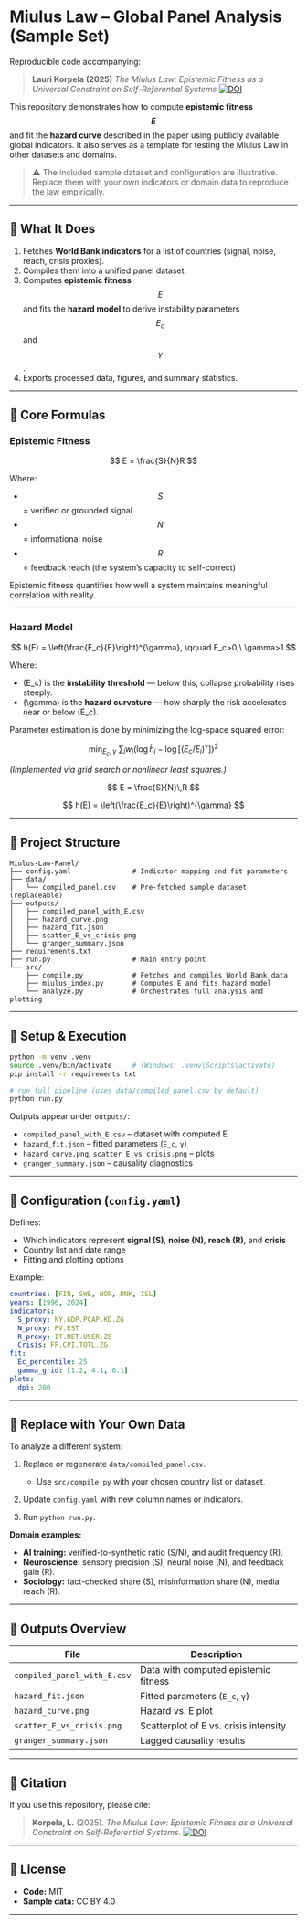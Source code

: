 # Miulus Law – Global Panel Analysis (Sample Set)

Reproducible code accompanying:

> **Lauri Korpela (2025)**
> *The Miulus Law: Epistemic Fitness as a Universal Constraint on Self-Referential Systems*
> [![DOI](https://zenodo.org/badge/DOI/10.5281/zenodo.17365378.svg)](https://doi.org/10.5281/zenodo.17365378)

This repository demonstrates how to compute **epistemic fitness $${E}$$** and fit the **hazard curve** described in the paper using publicly available global indicators.
It also serves as a template for testing the Miulus Law in other datasets and domains.

> ⚠️ The included sample dataset and configuration are illustrative. Replace them with your own indicators or domain data to reproduce the law empirically.

---

## 🔹 What It Does

1. Fetches **World Bank indicators** for a list of countries (signal, noise, reach, crisis proxies).
2. Compiles them into a unified panel dataset.
3. Computes **epistemic fitness** $${E}$$ and fits the **hazard model** to derive instability parameters $${E_c}$$ and $${\gamma}$$.
4. Exports processed data, figures, and summary statistics.

---

## 🔹 Core Formulas

### Epistemic Fitness

$$
E = \frac{S}{N}R
$$

Where:

* $${S}$$ = verified or grounded signal
* $${N}$$ = informational noise
* $${R}$$ = feedback reach (the system’s capacity to self-correct)

Epistemic fitness quantifies how well a system maintains meaningful correlation with reality.

---

### Hazard Model

$$
h(E) = \left(\frac{E_c}{E}\right)^{\gamma}, \qquad E_c>0,\ \gamma>1
$$

Where:

* (E_c) is the **instability threshold** — below this, collapse probability rises steeply.
* (\gamma) is the **hazard curvature** — how sharply the risk accelerates near or below (E_c).

Parameter estimation is done by minimizing the log-space squared error:

$$
\min_{E_c,\gamma}\ \sum_i w_i\Big(\log \hat h_i - \log \big[(E_c/E_i)^{\gamma}\big]\Big)^2
$$

*(Implemented via grid search or nonlinear least squares.)*

$$
E = \frac{S}{N}\,R
$$

$$
h(E) = \left(\frac{E_c}{E}\right)^{\gamma}
$$


---

## 🔹 Project Structure

```
Miulus-Law-Panel/
├── config.yaml               # Indicator mapping and fit parameters
├── data/
│   └── compiled_panel.csv    # Pre-fetched sample dataset (replaceable)
├── outputs/
│   ├── compiled_panel_with_E.csv
│   ├── hazard_curve.png
│   ├── hazard_fit.json
│   ├── scatter_E_vs_crisis.png
│   └── granger_summary.json
├── requirements.txt
├── run.py                    # Main entry point
└── src/
    ├── compile.py            # Fetches and compiles World Bank data
    ├── miulus_index.py       # Computes E and fits hazard model
    └── analyze.py            # Orchestrates full analysis and plotting
```

---

## 🔹 Setup & Execution

```bash
python -m venv .venv
source .venv/bin/activate     # (Windows: .venv\Scripts\activate)
pip install -r requirements.txt

# run full pipeline (uses data/compiled_panel.csv by default)
python run.py
```

Outputs appear under `outputs/`:

* `compiled_panel_with_E.csv` – dataset with computed E
* `hazard_fit.json` – fitted parameters (`E_c`, `γ`)
* `hazard_curve.png`, `scatter_E_vs_crisis.png` – plots
* `granger_summary.json` – causality diagnostics

---

## 🔹 Configuration (`config.yaml`)

Defines:

* Which indicators represent **signal (S)**, **noise (N)**, **reach (R)**, and **crisis**
* Country list and date range
* Fitting and plotting options

Example:

```yaml
countries: [FIN, SWE, NOR, DNK, ISL]
years: [1996, 2024]
indicators:
  S_proxy: NY.GDP.PCAP.KD.ZG
  N_proxy: PV.EST
  R_proxy: IT.NET.USER.ZS
  Crisis: FP.CPI.TOTL.ZG
fit:
  Ec_percentile: 25
  gamma_grid: [1.2, 4.1, 0.1]
plots:
  dpi: 200
```

---

## 🔹 Replace with Your Own Data

To analyze a different system:

1. Replace or regenerate `data/compiled_panel.csv`.

   * Use `src/compile.py` with your chosen country list or dataset.
2. Update `config.yaml` with new column names or indicators.
3. Run `python run.py`.

**Domain examples:**

* **AI training:** verified-to-synthetic ratio (S/N), and audit frequency (R).
* **Neuroscience:** sensory precision (S), neural noise (N), and feedback gain (R).
* **Sociology:** fact-checked share (S), misinformation share (N), media reach (R).

---

## 🔹 Outputs Overview

| File                        | Description                           |
| --------------------------- | ------------------------------------- |
| `compiled_panel_with_E.csv` | Data with computed epistemic fitness  |
| `hazard_fit.json`           | Fitted parameters (`E_c`, `γ`)        |
| `hazard_curve.png`          | Hazard vs. E plot                     |
| `scatter_E_vs_crisis.png`   | Scatterplot of E vs. crisis intensity |
| `granger_summary.json`      | Lagged causality results              |

---

## 🔹 Citation

If you use this repository, please cite:

> **Korpela, L.** (2025). *The Miulus Law: Epistemic Fitness as a Universal Constraint on Self-Referential Systems.* [![DOI](https://zenodo.org/badge/DOI/10.5281/zenodo.17365378.svg)](https://doi.org/10.5281/zenodo.17365378)

---

## 🔹 License

* **Code:** MIT
* **Sample data:** CC BY 4.0

---
